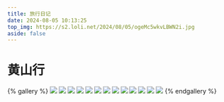 ```yaml
---
title: 旅行日记
date: 2024-08-05 10:13:25
top_img: https://s2.loli.net/2024/08/05/ogeMc5wkvLBWN2i.jpg
aside: false
---
```


# 黄山行
{% gallery %}
![](https://s2.loli.net/2024/08/05/UwAyVsYnGe5bv2M.jpg)
![](https://s2.loli.net/2024/08/05/71DoFKlGnRCfIHA.jpg)
![](https://s2.loli.net/2024/08/05/ogeMc5wkvLBWN2i.jpg)
![](https://s2.loli.net/2024/08/05/sJxwGNbBHU1Clqj.jpg)
![](https://s2.loli.net/2024/08/05/siJTaFl15qUHpyW.jpg)
![](https://s2.loli.net/2024/08/05/RsZJVeIzfOvdbC4.jpg)
![](https://s2.loli.net/2024/08/05/jDTfJK369r7YslN.jpg)
![](https://s2.loli.net/2024/08/05/StuVd5rgFfWGKnk.jpg)
![](https://s2.loli.net/2024/08/05/NYa4HugIKTF5Zd9.jpg)
![](https://s2.loli.net/2024/08/05/HEYtSKnyw1upFMB.jpg)
![](https://s2.loli.net/2024/08/05/wHpTctLMI3gFqzK.jpg)
![](https://s2.loli.net/2024/08/05/Grdz4hVK1qlxI8m.jpg)
![](https://s2.loli.net/2024/08/05/SXARDOqEI1Hr2sw.jpg)
{% endgallery %}